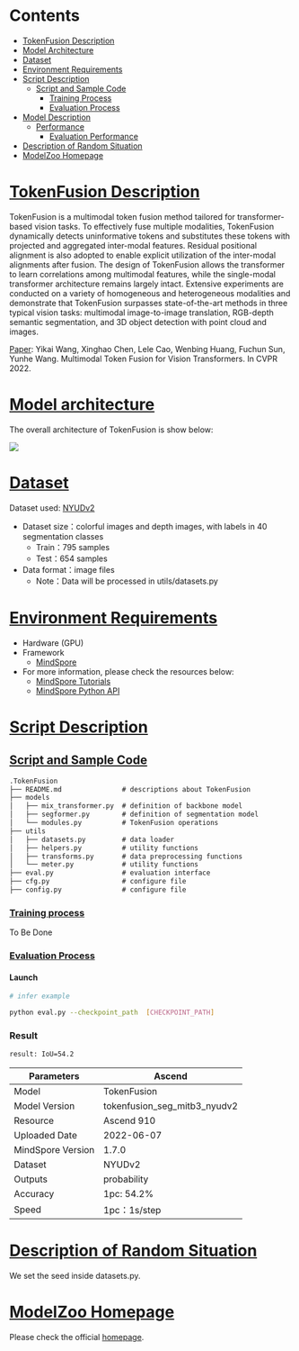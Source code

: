 # Contents

- [TokenFusion Description](#tokenfusion-description)
- [Model Architecture](#model-architecture)
- [Dataset](#dataset)
- [Environment Requirements](#environment-requirements)
- [Script Description](#script-description)
    - [Script and Sample Code](#script-and-sample-code)
        - [Training Process](#training-process)
        - [Evaluation Process](#evaluation-process)
- [Model Description](#model-description)
    - [Performance](#performance)
        - [Evaluation Performance](#evaluation-performance)
- [Description of Random Situation](#description-of-random-situation)
- [ModelZoo Homepage](#modelzoo-homepage)

# [TokenFusion Description](#contents)

TokenFusion is a multimodal token fusion method tailored for transformer-based vision tasks. To effectively fuse multiple modalities, TokenFusion dynamically detects uninformative tokens and substitutes these tokens with projected and aggregated inter-modal features. Residual positional alignment is also adopted to enable explicit utilization of the inter-modal alignments after fusion. The design of TokenFusion allows the transformer to learn correlations among multimodal features, while the single-modal transformer architecture remains largely intact. Extensive experiments are conducted on a variety of homogeneous and heterogeneous modalities and demonstrate that TokenFusion surpasses state-of-the-art methods in three typical vision tasks: multimodal image-to-image translation, RGB-depth semantic segmentation, and 3D object detection with point cloud and images.

[Paper](https://arxiv.org/abs/2204.08721): Yikai Wang, Xinghao Chen, Lele Cao, Wenbing Huang, Fuchun Sun, Yunhe Wang. Multimodal Token Fusion for Vision Transformers. In CVPR 2022.

# [Model architecture](#contents)

The overall architecture of TokenFusion is show below:

![](./fig/TokenFusion.png)

# [Dataset](#contents)

Dataset used: [NYUDv2](https://cs.nyu.edu/~silberman/datasets/nyu_depth_v2.html)

- Dataset size：colorful images and depth images, with labels in 40 segmentation classes
    - Train：795 samples
    - Test：654 samples
- Data format：image files
    - Note：Data will be processed in utils/datasets.py

# [Environment Requirements](#contents)

- Hardware (GPU)
- Framework
    - [MindSpore](https://www.mindspore.cn/install/en)
- For more information, please check the resources below:
    - [MindSpore Tutorials](https://www.mindspore.cn/tutorials/en/r1.8/index.html)
    - [MindSpore Python API](https://www.mindspore.cn/docs/en/r1.8/index.html)

# [Script Description](#contents)

## [Script and Sample Code](#contents)

```markdown
.TokenFusion
├── README.md               # descriptions about TokenFusion
├── models
│   ├── mix_transformer.py  # definition of backbone model
│   ├── segformer.py        # definition of segmentation model
│   └── modules.py          # TokenFusion operations
├── utils
│   ├── datasets.py         # data loader
│   ├── helpers.py          # utility functions
│   ├── transforms.py       # data preprocessing functions
│   └── meter.py            # utility functions
├── eval.py                 # evaluation interface
├── cfg.py                  # configure file
├── config.py               # configure file
```

### [Training process](#contents)

To Be Done

### [Evaluation Process](#contents)

#### Launch

```bash
# infer example

python eval.py --checkpoint_path  [CHECKPOINT_PATH]
```

### Result

```bash
result: IoU=54.2
```

| Parameters                 | Ascend                                                       |
| -------------------------- | ----------------------------------------------------------- |
|Model|TokenFusion|
| Model Version              | tokenfusion_seg_mitb3_nyudv2                                                |
| Resource                   | Ascend 910               |
| Uploaded Date              | 2022-06-07                                 |
| MindSpore Version          | 1.7.0                                                 |
| Dataset                    | NYUDv2                                              |
| Outputs | probability                                                 |
| Accuracy             | 1pc: 54.2%                   |
| Speed                      | 1pc：1s/step                        |

# [Description of Random Situation](#contents)

We set the seed inside datasets.py.

# [ModelZoo Homepage](#contents)

Please check the official [homepage](https://gitee.com/mindspore/models).
